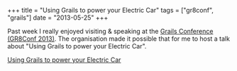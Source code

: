 +++
title = "Using Grails to power your Electric Car"
tags = ["gr8conf", "grails"]
date = "2013-05-25"
+++

Past week I really enjoyed visiting & speaking at the [Grails Conference (GR8Conf 2013)](http://gr8conf.org/). The organisation made it possible that for me to host a talk about "Using Grails to power your Electric Car".

[Using Grails to power your Electric Car](http://www.slideshare.net/mpas/20130523-gr8conf-using-grails-to-power-your-electric-car)
